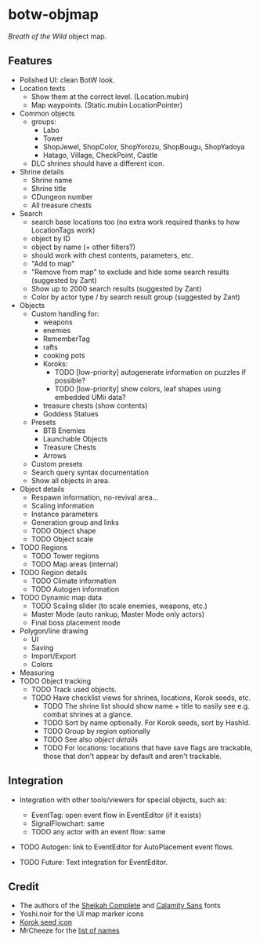 # botw-objmap
_Breath of the Wild_ object map.

## Features
* Polished UI: clean BotW look.
* Location texts
  * Show them at the correct level. (Location.mubin)
  * Map waypoints. (Static.mubin LocationPointer)
* Common objects
  * groups:
    * Labo
    * Tower
    * ShopJewel, ShopColor, ShopYorozu, ShopBougu, ShopYadoya
    * Hatago, Village, CheckPoint, Castle
  * DLC shrines should have a different icon.
* Shrine details
  * Shrine name
  * Shrine title
  * CDungeon number
  * All treasure chests
* Search
  * search base locations too (no extra work required thanks to how LocationTags work)
  * object by ID
  * object by name (+ other filters?)
  * should work with chest contents, parameters, etc.
  * "Add to map"
  * "Remove from map" to exclude and hide some search results (suggested by Zant)
  * Show up to 2000 search results (suggested by Zant)
  * Color by actor type / by search result group (suggested by Zant)
* Objects
  * Custom handling for:
    * weapons
    * enemies
    * RememberTag
    * rafts
    * cooking pots
    * Koroks:
      * TODO [low-priority] autogenerate information on puzzles if possible?
      * TODO [low-priority] show colors, leaf shapes using embedded UMii data?
    * treasure chests (show contents)
    * Goddess Statues
  * Presets
    * BTB Enemies
    * Launchable Objects
    * Treasure Chests
    * Arrows
  * Custom presets
  * Search query syntax documentation
  * Show all objects in area.
* Object details
  * Respawn information, no-revival area...
  * Scaling information
  * Instance parameters
  * Generation group and links
  * TODO Object shape
  * TODO Object scale
* TODO Regions
  * TODO Tower regions
  * TODO Map areas (internal)
* TODO Region details
  * TODO Climate information
  * TODO Autogen information
* TODO Dynamic map data
  * TODO Scaling slider (to scale enemies, weapons, etc.)
  * Master Mode (auto rankup, Master Mode only actors)
  * Final boss placement mode
* Polygon/line drawing
  * UI
  * Saving
  * Import/Export
  * Colors
* Measuring
* TODO Object tracking
  * TODO Track used objects.
  * TODO Have checklist views for shrines, locations, Korok seeds, etc.
    * TODO The shrine list should show name + title to easily see e.g. combat shrines at a glance.
    * TODO Sort by name optionally. For Korok seeds, sort by HashId.
    * TODO Group by region optionally
    * TODO See also *object details*
    * TODO For locations: locations that have save flags are trackable, those that don't appear by default and aren't trackable.

## Integration
* Integration with other tools/viewers for special objects, such as:
  * EventTag: open event flow in EventEditor (if it exists)
  * SignalFlowchart: same
  * TODO any actor with an event flow: same
* TODO Autogen: link to EventEditor for AutoPlacement event flows.

* TODO Future: Text integration for EventEditor.

## Credit
* The authors of the [Sheikah Complete](https://fontstruct.com/fontstructions/show/1371125/sheikah-complete) and [Calamity Sans](https://www.reddit.com/r/zelda/comments/5txuba/breath_of_the_wild_ui_font/) fonts
* Yoshi.noir for the UI map marker icons
* [Korok seed icon](https://www.zeldadungeon.net/breath-of-the-wild-interactive-map/markers/seed.png)
* MrCheeze for the [list of names](https://github.com/MrCheeze/botw-tools/blob/master/botw_names.json)
